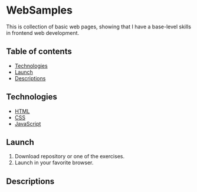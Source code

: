 # WebSamples
This is collection of basic web pages, showing that I have a base-level skills in frontend web development.

## Table of contents
* [Technologies](#technologies)
* [Launch](#launch)
* [Descriptions](#descriptions)

## Technologies
* [HTML](https://www.w3.org/html/)
* [CSS](https://www.w3.org/Style/CSS/)
* [JavaScript](https://developer.mozilla.org/en-US/docs/Web/JavaScript)

## Launch
1. Download repository or one of the exercises.
2. Launch in your favorite browser.

## Descriptions
